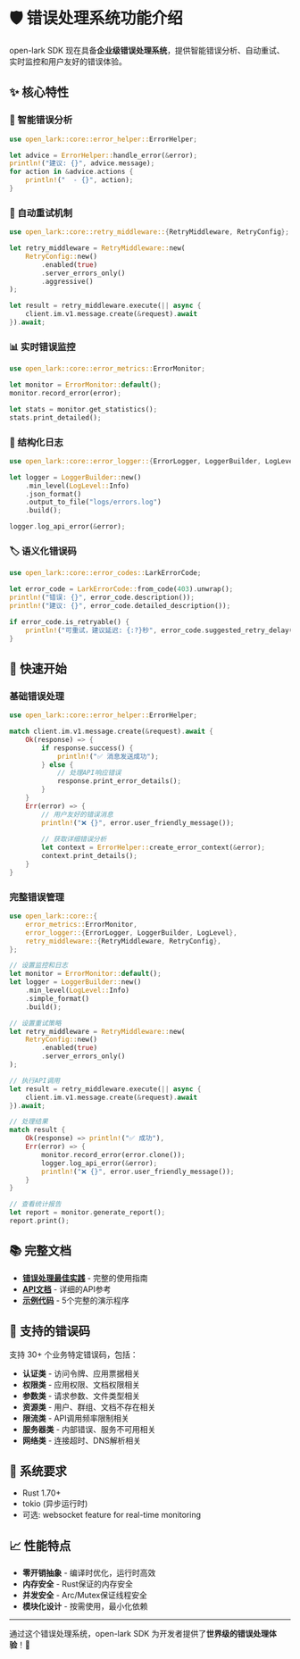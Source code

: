 # 🛡️ 错误处理系统功能介绍

open-lark SDK 现在具备**企业级错误处理系统**，提供智能错误分析、自动重试、实时监控和用户友好的错误体验。

## ✨ 核心特性

### 🧠 智能错误分析
```rust
use open_lark::core::error_helper::ErrorHelper;

let advice = ErrorHelper::handle_error(&error);
println!("建议: {}", advice.message);
for action in &advice.actions {
    println!("  - {}", action);
}
```

### 🔄 自动重试机制
```rust
use open_lark::core::retry_middleware::{RetryMiddleware, RetryConfig};

let retry_middleware = RetryMiddleware::new(
    RetryConfig::new()
        .enabled(true)
        .server_errors_only()
        .aggressive()
);

let result = retry_middleware.execute(|| async {
    client.im.v1.message.create(&request).await
}).await;
```

### 📊 实时错误监控
```rust
use open_lark::core::error_metrics::ErrorMonitor;

let monitor = ErrorMonitor::default();
monitor.record_error(error);

let stats = monitor.get_statistics();
stats.print_detailed();
```

### 📝 结构化日志
```rust
use open_lark::core::error_logger::{ErrorLogger, LoggerBuilder, LogLevel};

let logger = LoggerBuilder::new()
    .min_level(LogLevel::Info)
    .json_format()
    .output_to_file("logs/errors.log")
    .build();

logger.log_api_error(&error);
```

### 🏷️ 语义化错误码
```rust
use open_lark::core::error_codes::LarkErrorCode;

let error_code = LarkErrorCode::from_code(403).unwrap();
println!("错误: {}", error_code.description());
println!("建议: {}", error_code.detailed_description());

if error_code.is_retryable() {
    println!("可重试，建议延迟: {:?}秒", error_code.suggested_retry_delay());
}
```

## 🚀 快速开始

### 基础错误处理
```rust
use open_lark::core::error_helper::ErrorHelper;

match client.im.v1.message.create(&request).await {
    Ok(response) => {
        if response.success() {
            println!("✅ 消息发送成功");
        } else {
            // 处理API响应错误
            response.print_error_details();
        }
    }
    Err(error) => {
        // 用户友好的错误消息
        println!("❌ {}", error.user_friendly_message());
        
        // 获取详细错误分析
        let context = ErrorHelper::create_error_context(&error);
        context.print_details();
    }
}
```

### 完整错误管理
```rust
use open_lark::core::{
    error_metrics::ErrorMonitor,
    error_logger::{ErrorLogger, LoggerBuilder, LogLevel},
    retry_middleware::{RetryMiddleware, RetryConfig},
};

// 设置监控和日志
let monitor = ErrorMonitor::default();
let logger = LoggerBuilder::new()
    .min_level(LogLevel::Info)
    .simple_format()
    .build();

// 设置重试策略
let retry_middleware = RetryMiddleware::new(
    RetryConfig::new()
        .enabled(true)
        .server_errors_only()
);

// 执行API调用
let result = retry_middleware.execute(|| async {
    client.im.v1.message.create(&request).await
}).await;

// 处理结果
match result {
    Ok(response) => println!("✅ 成功"),
    Err(error) => {
        monitor.record_error(error.clone());
        logger.log_api_error(&error);
        println!("❌ {}", error.user_friendly_message());
    }
}

// 查看统计报告
let report = monitor.generate_report();
report.print();
```

## 📚 完整文档

- **[错误处理最佳实践](ERROR_HANDLING_BEST_PRACTICES.md)** - 完整的使用指南
- **[API文档](https://docs.rs/open-lark)** - 详细的API参考
- **[示例代码](examples/api/)** - 5个完整的演示程序

## 🎯 支持的错误码

支持 30+ 个业务特定错误码，包括：

- **认证类** - 访问令牌、应用票据相关
- **权限类** - 应用权限、文档权限相关  
- **参数类** - 请求参数、文件类型相关
- **资源类** - 用户、群组、文档不存在相关
- **限流类** - API调用频率限制相关
- **服务器类** - 内部错误、服务不可用相关
- **网络类** - 连接超时、DNS解析相关

## 🔧 系统要求

- Rust 1.70+
- tokio (异步运行时)
- 可选: websocket feature for real-time monitoring

## 📈 性能特点

- **零开销抽象** - 编译时优化，运行时高效
- **内存安全** - Rust保证的内存安全
- **并发安全** - Arc/Mutex保证线程安全
- **模块化设计** - 按需使用，最小化依赖

---

通过这个错误处理系统，open-lark SDK 为开发者提供了**世界级的错误处理体验**！🚀